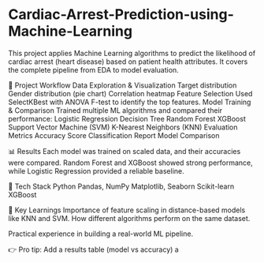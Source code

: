 # Cardiac-Arrest-Prediction-using-Machine-Learning
This project applies Machine Learning algorithms to predict the likelihood of cardiac arrest (heart disease) based on patient health attributes. It covers the complete pipeline from EDA to model evaluation.

📌 Project Workflow
Data Exploration & Visualization
Target distribution
Gender distribution (pie chart)
Correlation heatmap
Feature Selection
Used SelectKBest with ANOVA F-test to identify the top features.
Model Training & Comparison
Trained multiple ML algorithms and compared their performance:
Logistic Regression
Decision Tree
Random Forest
XGBoost
Support Vector Machine (SVM)
K-Nearest Neighbors (KNN)
Evaluation Metrics
Accuracy Score
Classification Report
Model Comparison

📊 Results
Each model was trained on scaled data, and their accuracies were compared. Random Forest and XGBoost showed strong performance, while Logistic Regression provided a reliable baseline.

🚀 Tech Stack
Python
Pandas, NumPy
Matplotlib, Seaborn
Scikit-learn
XGBoost

🎯 Key Learnings
Importance of feature scaling in distance-based models like KNN and SVM.
How different algorithms perform on the same dataset.

Practical experience in building a real-world ML pipeline.

👉 Pro tip: Add a results table (model vs accuracy) a
